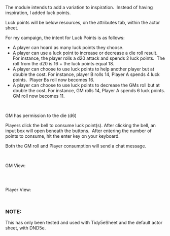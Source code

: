 <p>The module intends to add a variation to inspiration.&nbsp; Instead of having inspiration, I added luck points.&nbsp;&nbsp;</p>
<p>Luck points will be below resources, on the attributes tab, within the actor sheet.&nbsp;</p>
<p>For my campaign, the intent for Luck Points is as follows:</p>
<ul>
<li>A player can hoard as many luck points they choose.&nbsp;</li>
<li>A player can use a luck point to increase or decrease a die roll result.&nbsp; For instance, the player rolls a d20 attack and spends 2 luck points.&nbsp; The roll from the d20 is 16 + the luck points equal 18.</li>
<li>A player can choose to use luck points to help another player but at double the cost. For instance, player B rolls 14, Player A spends 4 luck points.&nbsp; Player Bs roll now becomes 16.&nbsp;</li>
<li>A player can choose to use luck points to decrease the GMs roll but at double the cost. For instance, GM rolls 14, Player A spends 6 luck points. GM roll now becomes 11.</li>
</ul>
<p>&nbsp;</p>
<p>GM has permission to the die (d6)</p>
<p>Players click the bell to consume luck point(s). After clicking the bell, an input box will open beneath the buttons.&nbsp; After entering the number of points to consume, hit the enter key on your keyboard.&nbsp;</p>
<p>Both the GM roll and Player consumption will send a chat message.&nbsp;&nbsp;</p>
<p>&nbsp;</p>
<p>GM View:</p>
<p><img src="https://foundryvtt.com/605d9143-0701-43fb-b6e4-c82be0195fa2" alt="" /></p>
<p>&nbsp;</p>
<p>Player View:</p>
<p><img src="https://foundryvtt.com/a7a2c0b3-2503-48b4-958f-1eefff1046e4" alt="" /></p>
<p><img src="https://foundryvtt.com/54518187-809d-4abd-b56d-f72bceb7c43b" alt="" /></p>
<h3>NOTE:</h3>
<p>This has only been tested and used with Tidy5eSheet and the default actor sheet, with DND5e.</p>
